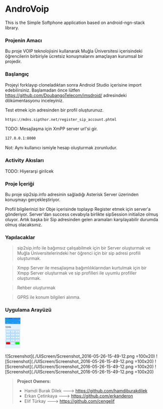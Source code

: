 # AndroVoip
This is the Simple Softphone application based on android-ngn-stack library.

###   Projenin Amacı

Bu proje VOIP teknolojisini kullanarak Muğla Üniversitesi içerisindeki öğrencilerin birbiriyle ücretsiz konuşmalarını amaçlayan kurumsal bir projedir.

###   Başlangıç

Projeyi forklayıp cloneladıktan sonra Android Studio içerisine import edebilirsiniz. Başlamadan önce lütfen https://github.com/DoubangoTelecom/imsdroid/ adresindeki dökümentasyonu inceleyiniz.

Test etmek için  adresinden bir profil oluşturunuz.

```sh
https://mdns.sipthor.net/register_sip_account.phtml
```

TODO: Mesajlaşma için XmPP server url'si gir.

```sh
127.0.0.1:8000
```

Not: Aynı kullanıcı ismiyle hesap oluşturmak zorunludur.

###   Activity Akısları

TODO: Hiyerarşi girilcek

###   Proje İçeriği

Bu proje sip2sip.info adresinin sağladığı Asterisk Server üzerinden konuşmayı gerçekleştiriyor.

Profil bilgilerinizi bir Obje içerisinde toplayıp Register etmek için server'a gönderiyor. Server'dan success cevabıyla birlikte sipSession initialize olmuş oluyor. Artık başka bir Sip adresinden gelen aramaları karşılayabilir durumda olmuş olacaksınız.

###  Yapılacaklar

> sip2sip.info ile bağımsız çalışabilmek için bir Server oluşturmak ve Muğla Üniversitelerindeki her öğrenci için bir sip adresi profili oluşturmak.

>Xmpp Server ile mesajlaşma bağımlılıklarından kurtulmak için bir Xmpp Server oluşturmak ve sip profilleri ile uyumlu profiller oluşturmak.

>Rehber oluşturmak

>GPRS ile konum bilgileri alınma.

### Uygulama Arayüzü

<img src="./UIScreen/Screenshot_2016-05-26-15-49-12.png" width="50" height="100">

![Screenshot](./UIScreen/Screenshot_2016-05-26-15-49-12.png =100x20)
![Screenshot](./UIScreen/Screenshot_2016-05-26-15-49-12.png =100x20)
![Screenshot](./UIScreen/Screenshot_2016-05-26-15-49-12.png =100x20)
![Screenshot](./UIScreen/Screenshot_2016-05-26-15-49-12.png =100x20)

> **Project Owners:**
> - Hamdi Burak Dilek ---> https://github.com/hamdiburakdilek
> - Erkan Çetinkaya ---> https://github.com/erkanderon
> - Elif Türkay ---> https://github.com/cengelif
